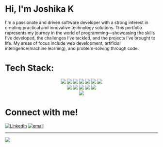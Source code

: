 # Hi, I'm Joshika K
I'm a passionate and driven software developer with a strong interest in creating practical and innovative technology solutions. This portfolio represents my journey in the world of programming—showcasing the skills I’ve developed, the challenges I’ve tackled, and the projects I’ve brought to life. My areas of focus include web development, artificial intelligence(machine learning), and problem-solving through code.


# Tech Stack:

<div align="center">
  <!-- First line: 7 badges -->
  <img src="https://img.shields.io/badge/c-%2300599C.svg?style=for-the-badge&logo=c&logoColor=white">
  <img src="https://img.shields.io/badge/c++-%2300599C.svg?style=for-the-badge&logo=c%2B%2B&logoColor=white">
  <img src="https://img.shields.io/badge/javascript-%23323330.svg?style=for-the-badge&logo=javascript&logoColor=%23F7DF1E">
  <img src="https://img.shields.io/badge/java-%23ED8B00.svg?style=for-the-badge&logo=openjdk&logoColor=white">
  <img src="https://img.shields.io/badge/python-3670A0?style=for-the-badge&logo=python&logoColor=ffdd54">
  <img src="https://img.shields.io/badge/GoogleCloud-%234285F4.svg?style=for-the-badge&logo=google-cloud&logoColor=white">
  <img src="https://img.shields.io/badge/MongoDB-%234ea94b.svg?style=for-the-badge&logo=mongodb&logoColor=white">
</div>

<div align="center">
  <!-- Second line: 5 badges -->
  <img src="https://img.shields.io/badge/mysql-4479A1.svg?style=for-the-badge&logo=mysql&logoColor=white">
  <img src="https://img.shields.io/badge/Matplotlib-%23ffffff.svg?style=for-the-badge&logo=Matplotlib&logoColor=black">
  <img src="https://img.shields.io/badge/numpy-%23013243.svg?style=for-the-badge&logo=numpy&logoColor=white">
  <img src="https://img.shields.io/badge/pandas-%23150458.svg?style=for-the-badge&logo=pandas&logoColor=white">
  <img src="https://img.shields.io/badge/html5-%23E34F26.svg?style=for-the-badge&logo=html5&logoColor=white">
</div>

<div align="center">
  <img src="https://github-readme-stats.vercel.app/api/top-langs/?username=joshika-k&theme=radical&hide_border=false&include_all_commits=false&count_private=false&layout=compact">
</div>

# Connect with me!
[![LinkedIn](https://img.shields.io/badge/LinkedIn-%230077B5.svg?logo=linkedin&logoColor=white)](https://linkedin.com/in/Joshika-Kalyan) [![email](https://img.shields.io/badge/Email-D14836?logo=gmail&logoColor=white)](mailto:joshikalyan03@gmail.com) 

---
[![](https://visitcount.itsvg.in/api?id=joshika-k&icon=0&color=0)](https://visitcount.itsvg.in)

<!-- Proudly created with GPRM ( https://gprm.itsvg.in ) -->

